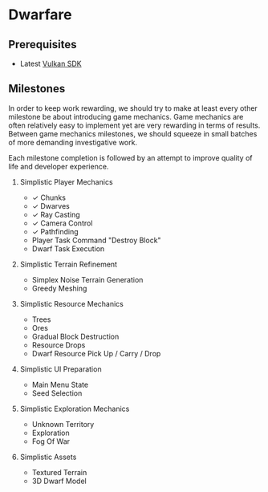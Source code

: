 # Dwarfare

## Prerequisites

- Latest [Vulkan SDK](https://vulkan.lunarg.com/sdk/home)

## Milestones

In order to keep work rewarding, we should try to make at least every other milestone be about introducing game mechanics.
Game mechanics are often relatively easy to implement yet are very rewarding in terms of results.
Between game mechanics milestones, we should squeeze in small batches of more demanding investigative work.

Each milestone completion is followed by an attempt to improve quality of life and developer experience.

1. Simplistic Player Mechanics
    - ✓ Chunks
    - ✓ Dwarves
    - ✓ Ray Casting
    - ✓ Camera Control
    - ✓ Pathfinding
    - Player Task Command "Destroy Block"
    - Dwarf Task Execution

2. Simplistic Terrain Refinement
    - Simplex Noise Terrain Generation
    - Greedy Meshing

3. Simplistic Resource Mechanics
    - Trees
    - Ores
    - Gradual Block Destruction
    - Resource Drops
    - Dwarf Resource Pick Up / Carry / Drop

4. Simplistic UI Preparation
    - Main Menu State
    - Seed Selection

5. Simplistic Exploration Mechanics
    - Unknown Territory
    - Exploration
    - Fog Of War

6. Simplistic Assets
    - Textured Terrain
    - 3D Dwarf Model
